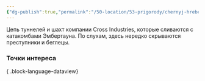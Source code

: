 ```yaml
---
{"dg-publish":true,"permalink":"/50-location/53-prigorody/chernyj-hrebet/","tags":["локация/пригород"]}
---
```



Цепь туннелей и шахт компании Cross Industries, которые сливаются с катакомбами Эмбертауна. По слухам, здесь нередко скрываются преступники и беглецы.
### Точки интереса

{ .block-language-dataview}